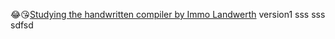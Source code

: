 😂😘[Studying the handwritten compiler by Immo Landwerth](https://github.com/terrajobst/minsk)
version1
sss
sss 
sdfsd
